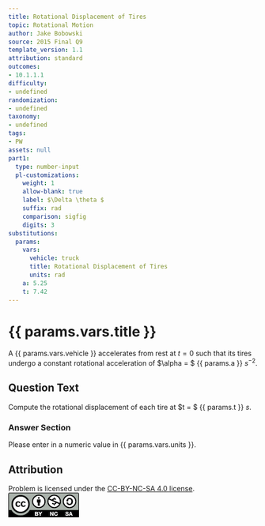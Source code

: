 ```yaml
---
title: Rotational Displacement of Tires
topic: Rotational Motion
author: Jake Bobowski
source: 2015 Final Q9
template_version: 1.1
attribution: standard
outcomes:
- 10.1.1.1
difficulty:
- undefined
randomization:
- undefined
taxonomy:
- undefined
tags:
- PW
assets: null
part1:
  type: number-input
  pl-customizations:
    weight: 1
    allow-blank: true
    label: $\Delta \theta $
    suffix: rad
    comparison: sigfig
    digits: 3
substitutions:
  params:
    vars:
      vehicle: truck
      title: Rotational Displacement of Tires
      units: rad
    a: 5.25
    t: 7.42
---
```

# {{ params.vars.title }}
A {{ params.vars.vehicle }} accelerates from rest at $t = 0$ such that its tires undergo a constant rotational acceleration of $\alpha = $ {{ params.a }} $s^{-2}$.

## Question Text

Compute the rotational displacement of each tire at $t = $ {{ params.t }} $s$.

### Answer Section

Please enter in a numeric value in {{ params.vars.units }}.

## Attribution

Problem is licensed under the [CC-BY-NC-SA 4.0 license](https://creativecommons.org/licenses/by-nc-sa/4.0/).<br> ![The Creative Commons 4.0 license requiring attribution-BY, non-commercial-NC, and share-alike-SA license.](https://raw.githubusercontent.com/firasm/bits/master/by-nc-sa.png)